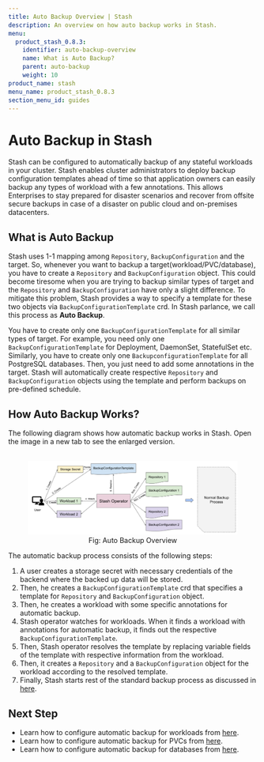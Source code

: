 ```yaml
---
title: Auto Backup Overview | Stash
description: An overview on how auto backup works in Stash.
menu:
  product_stash_0.8.3:
    identifier: auto-backup-overview
    name: What is Auto Backup?
    parent: auto-backup
    weight: 10
product_name: stash
menu_name: product_stash_0.8.3
section_menu_id: guides
---
```


# Auto Backup in Stash

Stash can be configured to automatically backup of any stateful workloads in your cluster. Stash enables cluster administrators to deploy backup configuration templates ahead of time so that application owners can easily backup any types of workload with a few annotations. This allows Enterprises to stay prepared for disaster scenarios and recover from offsite secure backups in case of a disaster on public cloud and on-premises datacenters.

## What is Auto Backup

Stash uses 1-1 mapping among `Repository`, `BackupConfiguration` and the target. So, whenever you want to backup a target(workload/PVC/database), you have to create a `Repository` and `BackupConfiguration` object. This could become tiresome when you are trying to backup similar types of target and the `Repository` and `BackupConfiguration` have only a slight difference. To mitigate this problem, Stash provides a way to specify a template for these two objects via `BackupConfigurationTemplate` crd. In Stash parlance, we call this process as **Auto Backup**.

You have to create only one `BackupConfigurationTemplate` for all similar types of target. For example, you need only one `BackupConfigurationTemplate` for Deployment, DaemonSet, StatefulSet etc. Similarly, you have to create only one `BackupconfigurationTemplate` for all PostgreSQL databases. Then, you just need to add some annotations in the target. Stash will automatically create respective `Repository` and `BackupConfiguration` objects using the template and perform backups on pre-defined schedule.

## How Auto Backup Works?

The following diagram shows how automatic backup works in Stash. Open the image in a new tab to see the enlarged version.

<figure align="center">
  <img alt="Auto Backup Overview" src="/docs/images/guides/latest/auto-backup/auto_backup_overview.svg">
  <figcaption align="center">Fig: Auto Backup Overview</figcaption>
</figure>

The automatic backup process consists of the following steps:

1. A user creates a storage secret with necessary credentials of the backend where the backed up data will be stored.
2. Then, he creates a `BackupConfigurationTemplate` crd that specifies a template for `Repository` and `BackupConfiguration` object.
3. Then, he creates a workload with some specific annotations for automatic backup.
4. Stash operator watches for workloads. When it finds a workload with annotations for automatic backup, it finds out the respective `BackupConfigurationTemplate`.
5. Then, Stash operator resolves the template by replacing variable fields of the template with respective information from the workload.
6. Then, it creates a `Repository` and a `BackupConfiguration` object for the workload according to the resolved template.
7. Finally, Stash starts rest of the standard backup process as discussed in [here](/docs/guides/latest/workload/overview.md).

## Next Step

- Learn how to configure automatic backup for workloads from [here](/docs/guides/latest/auto-backup/workload.md).
- Learn how to configure automatic backup for PVCs from [here](/docs/guides/latest/auto-backup/pvc.md).
- Learn how to configure automatic backup for databases from [here](/docs/guides/latest/auto-backup/database.md).
